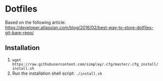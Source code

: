 # Dotfiles

Based on the following article: https://developer.atlassian.com/blog/2016/02/best-way-to-store-dotfiles-git-bare-repo/

## Installation

1. `wget https://raw.githubusercontent.com/simplay/.cfg/master/.cfg_install/install.sh`
2. Run the installation shell script: `./install.sh`
